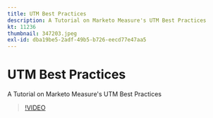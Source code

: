 ```yaml
---
title: UTM Best Practices
description: A Tutorial on Marketo Measure's UTM Best Practices
kt: 11236
thumbnail: 347203.jpeg
exl-id: dba19be5-2adf-49b5-b726-eecd77e47aa5
---
```

# UTM Best Practices

A Tutorial on Marketo Measure's UTM Best Practices

>[!VIDEO](https://video.tv.adobe.com/v/347203/?quality=12&learn=on)
